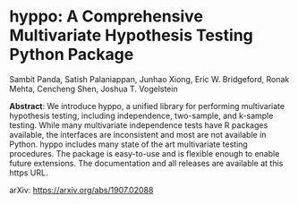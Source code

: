 # hyppo: A Comprehensive Multivariate Hypothesis Testing Python Package

Sambit Panda, Satish Palaniappan, Junhao Xiong, Eric W. Bridgeford, Ronak Mehta, Cencheng Shen, Joshua T. Vogelstein

**Abstract**: We introduce hyppo, a unified library for performing multivariate hypothesis testing, including independence, two-sample, and k-sample testing. While many multivariate independence tests have R packages available, the interfaces are inconsistent and most are not available in Python. hyppo includes many state of the art multivariate testing procedures. The package is easy-to-use and is flexible enough to enable future extensions. The documentation and all releases are available at this https URL.

arXiv: https://arxiv.org/abs/1907.02088
